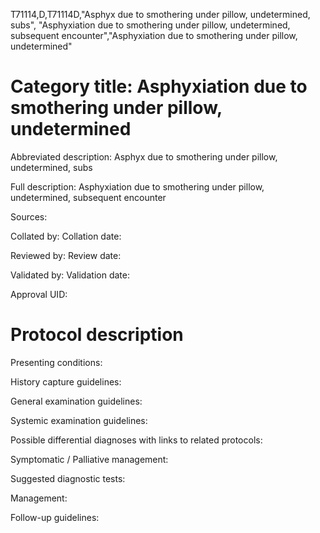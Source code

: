 T71114,D,T71114D,"Asphyx due to smothering under pillow, undetermined, subs", "Asphyxiation due to smothering under pillow, undetermined, subsequent encounter","Asphyxiation due to smothering under pillow, undetermined"
# Category title: Asphyxiation due to smothering under pillow, undetermined

Abbreviated description: Asphyx due to smothering under pillow, undetermined, subs

Full description: Asphyxiation due to smothering under pillow, undetermined, subsequent encounter

Sources:

Collated by:
Collation date:

Reviewed by:
Review date:

Validated by:
Validation date:

Approval UID:

# Protocol description

Presenting conditions:

History capture guidelines:

General examination guidelines:

Systemic examination guidelines:

Possible differential diagnoses with links to related protocols:

Symptomatic / Palliative management:

Suggested diagnostic tests:

Management:

Follow-up guidelines:
